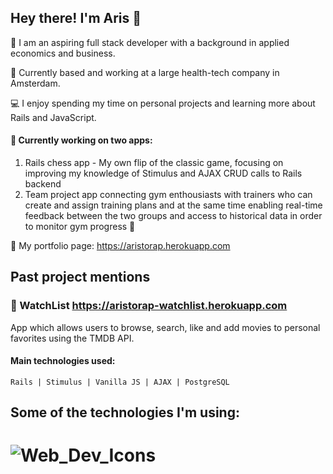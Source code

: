 ## Hey there! I'm Aris 👋
:raising_hand: I am an aspiring full stack developer with a background in applied economics and business.

:round_pushpin: Currently based and working at a large health-tech company in Amsterdam. 

:computer: I enjoy spending my time on personal projects and learning more about Rails and JavaScript.

#### :pushpin: Currently working on two apps:
1. Rails chess app - My own flip of the classic game, focusing on improving my knowledge of Stimulus and AJAX CRUD calls to Rails backend
2. Team project app connecting gym enthousiasts with trainers who can create and assign training plans 
   and at the same time enabling real-time feedback between the two groups and access to historical data
   in order to monitor gym progress :muscle: 

:bookmark: My portfolio page: https://aristorap.herokuapp.com

## Past project mentions

### :movie_camera: WatchList https://aristorap-watchlist.herokuapp.com
   App which allows users to browse, search, like and add movies to personal favorites using the TMDB API.
   #### Main technologies used: 
    Rails | Stimulus | Vanilla JS | AJAX | PostgreSQL



## Some of the technologies I'm using:
# ![Web_Dev_Icons](https://user-images.githubusercontent.com/65190225/154858200-60617032-fadf-47fe-a74a-e01312ad1d06.png)

<!--
**AristoRap/aristorap** is a ✨ _special_ ✨ repository because its `README.md` (this file) appears on your GitHub profile.


Here are some ideas to get you started:

- 🔭 I’m currently working on ...
- 🌱 I’m currently learning ...
- 👯 I’m looking to collaborate on ...
- 🤔 I’m looking for help with ...
- 💬 Ask me about ...
- 📫 How to reach me: ...
- 😄 Pronouns: ...
- ⚡ Fun fact: ...
-->
